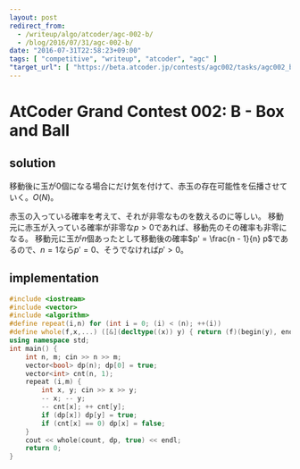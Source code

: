 ```yaml
---
layout: post
redirect_from:
  - /writeup/algo/atcoder/agc-002-b/
  - /blog/2016/07/31/agc-002-b/
date: "2016-07-31T22:58:23+09:00"
tags: [ "competitive", "writeup", "atcoder", "agc" ]
"target_url": [ "https://beta.atcoder.jp/contests/agc002/tasks/agc002_b" ]
---
```


# AtCoder Grand Contest 002: B - Box and Ball

## solution

移動後に玉が$0$個になる場合にだけ気を付けて、赤玉の存在可能性を伝播させていく。$O(N)$。

赤玉の入っている確率を考えて、それが非零なものを数えるのに等しい。
移動元に赤玉が入っている確率が非零な$p \gt 0$であれば、移動先のその確率も非零になる。
移動元に玉が$n$個あったとして移動後の確率$p' = \frac{n - 1}{n} p$であるので、$n = 1$なら$p' = 0$、そうでなければ$p' \gt 0$。

## implementation

``` c++
#include <iostream>
#include <vector>
#include <algorithm>
#define repeat(i,n) for (int i = 0; (i) < (n); ++(i))
#define whole(f,x,...) ([&](decltype((x)) y) { return (f)(begin(y), end(y), ## __VA_ARGS__); })(x)
using namespace std;
int main() {
    int n, m; cin >> n >> m;
    vector<bool> dp(n); dp[0] = true;
    vector<int> cnt(n, 1);
    repeat (i,m) {
        int x, y; cin >> x >> y;
        -- x; -- y;
        -- cnt[x]; ++ cnt[y];
        if (dp[x]) dp[y] = true;
        if (cnt[x] == 0) dp[x] = false;
    }
    cout << whole(count, dp, true) << endl;
    return 0;
}
```
